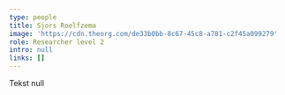 ```yaml
---
type: people
title: Sjors Roelfzema
image: 'https://cdn.theorg.com/de33b0bb-8c67-45c8-a781-c2f45a099279'
role: Researcher level 2
intro: null
links: []
---
```

Tekst null

